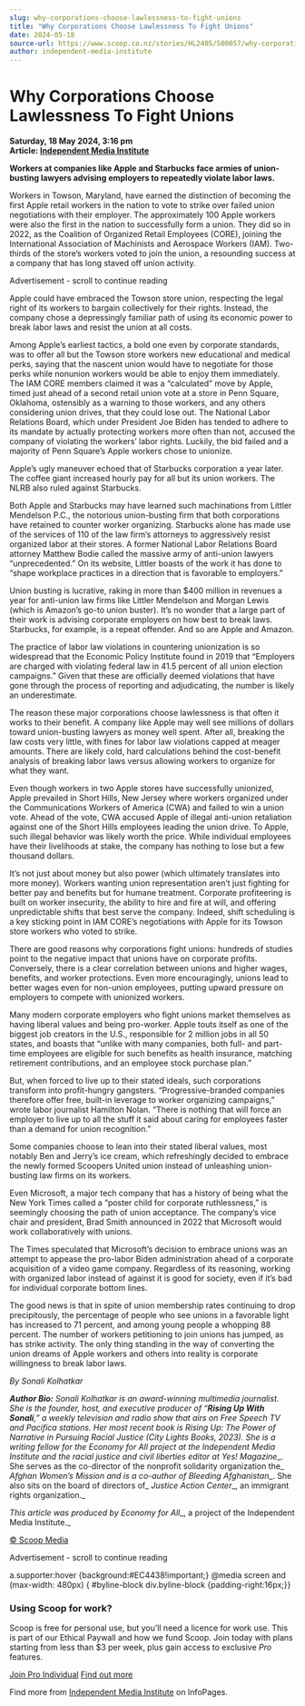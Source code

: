 ```yaml
---
slug: why-corporations-choose-lawlessness-to-fight-unions
title: "Why Corporations Choose Lawlessness To Fight Unions"
date: 2024-05-18
source-url: https://www.scoop.co.nz/stories/HL2405/S00057/why-corporations-choose-lawlessness-to-fight-unions.htm
author: independent-media-institute
---
```

Why Corporations Choose Lawlessness To Fight Unions
===================================================

**Saturday, 18 May 2024, 3:16 pm**  
**Article: [Independent Media Institute](https://info.scoop.co.nz/Independent_Media_Institute)**

**Workers at companies like Apple and Starbucks face armies of union-busting lawyers advising employers to repeatedly violate labor laws.**

Workers in Towson, Maryland, have earned the distinction of becoming the first Apple retail workers in the nation to vote to strike over failed union negotiations with their employer. The approximately 100 Apple workers were also the first in the nation to successfully form a union. They did so in 2022, as the Coalition of Organized Retail Employees (CORE), joining the International Association of Machinists and Aerospace Workers (IAM). Two-thirds of the store’s workers voted to join the union, a resounding success at a company that has long staved off union activity.

Advertisement - scroll to continue reading





Apple could have embraced the Towson store union, respecting the legal right of its workers to bargain collectively for their rights. Instead, the company chose a depressingly familiar path of using its economic power to break labor laws and resist the union at all costs.

Among Apple’s earliest tactics, a bold one even by corporate standards, was to offer all but the Towson store workers new educational and medical perks, saying that the nascent union would have to negotiate for those perks while nonunion workers would be able to enjoy them immediately. The IAM CORE members claimed it was a “calculated” move by Apple, timed just ahead of a second retail union vote at a store in Penn Square, Oklahoma, ostensibly as a warning to those workers, and any others considering union drives, that they could lose out. The National Labor Relations Board, which under President Joe Biden has tended to adhere to its mandate by actually protecting workers more often than not, accused the company of violating the workers’ labor rights. Luckily, the bid failed and a majority of Penn Square’s Apple workers chose to unionize.

Apple’s ugly maneuver echoed that of Starbucks corporation a year later. The coffee giant increased hourly pay for all but its union workers. The NLRB also ruled against Starbucks.

Both Apple and Starbucks may have learned such machinations from Littler Mendelson P.C., the notorious union-busting firm that both corporations have retained to counter worker organizing. Starbucks alone has made use of the services of 110 of the law firm’s attorneys to aggressively resist organized labor at their stores. A former National Labor Relations Board attorney Matthew Bodie called the massive army of anti-union lawyers “unprecedented.” On its website, Littler boasts of the work it has done to “shape workplace practices in a direction that is favorable to employers.”

Union busting is lucrative, raking in more than $400 million in revenues a year for anti-union law firms like Littler Mendelson and Morgan Lewis (which is Amazon’s go-to union buster). It’s no wonder that a large part of their work is advising corporate employers on how best to break laws. Starbucks, for example, is a repeat offender. And so are Apple and Amazon.

The practice of labor law violations in countering unionization is so widespread that the Economic Policy Institute found in 2019 that “Employers are charged with violating federal law in 41.5 percent of all union election campaigns.” Given that these are officially deemed violations that have gone through the process of reporting and adjudicating, the number is likely an underestimate.

The reason these major corporations choose lawlessness is that often it works to their benefit. A company like Apple may well see millions of dollars toward union-busting lawyers as money well spent. After all, breaking the law costs very little, with fines for labor law violations capped at meager amounts. There are likely cold, hard calculations behind the cost-benefit analysis of breaking labor laws versus allowing workers to organize for what they want.

Even though workers in two Apple stores have successfully unionized, Apple prevailed in Short Hills, New Jersey where workers organized under the Communications Workers of America (CWA) and failed to win a union vote. Ahead of the vote, CWA accused Apple of illegal anti-union retaliation against one of the Short Hills employees leading the union drive. To Apple, such illegal behavior was likely worth the price. While individual employees have their livelihoods at stake, the company has nothing to lose but a few thousand dollars.

It’s not just about money but also power (which ultimately translates into more money). Workers wanting union representation aren’t just fighting for better pay and benefits but for humane treatment. Corporate profiteering is built on worker insecurity, the ability to hire and fire at will, and offering unpredictable shifts that best serve the company. Indeed, shift scheduling is a key sticking point in IAM CORE’s negotiations with Apple for its Towson store workers who voted to strike.

There are good reasons why corporations fight unions: hundreds of studies point to the negative impact that unions have on corporate profits. Conversely, there is a clear correlation between unions and higher wages, benefits, and worker protections. Even more encouragingly, unions lead to better wages even for non-union employees, putting upward pressure on employers to compete with unionized workers.

Many modern corporate employers who fight unions market themselves as having liberal values and being pro-worker. Apple touts itself as one of the biggest job creators in the U.S., responsible for 2 million jobs in all 50 states, and boasts that “unlike with many companies, both full- and part-time employees are eligible for such benefits as health insurance, matching retirement contributions, and an employee stock purchase plan.”

But, when forced to live up to their stated ideals, such corporations transform into profit-hungry gangsters. “Progressive-branded companies therefore offer free, built-in leverage to worker organizing campaigns,” wrote labor journalist Hamilton Nolan. “There is nothing that will force an employer to live up to all the stuff it said about caring for employees faster than a demand for union recognition.”

Some companies choose to lean into their stated liberal values, most notably Ben and Jerry’s ice cream, which refreshingly decided to embrace the newly formed Scoopers United union instead of unleashing union-busting law firms on its workers.

Even Microsoft, a major tech company that has a history of being what the New York Times called a “poster child for corporate ruthlessness,” is seemingly choosing the path of union acceptance. The company’s vice chair and president, Brad Smith announced in 2022 that Microsoft would work collaboratively with unions.

The Times speculated that Microsoft’s decision to embrace unions was an attempt to appease the pro-labor Biden administration ahead of a corporate acquisition of a video game company. Regardless of its reasoning, working with organized labor instead of against it is good for society, even if it’s bad for individual corporate bottom lines.

The good news is that in spite of union membership rates continuing to drop precipitously, the percentage of people who see unions in a favorable light has increased to 71 percent, and among young people a whopping 88 percent. The number of workers petitioning to join unions has jumped, as has strike activity. The only thing standing in the way of converting the union dreams of Apple workers and others into reality is corporate willingness to break labor laws.

_By Sonali Kolhatkar_

_**Author Bio:** Sonali Kolhatkar is an award-winning multimedia journalist. She is the founder, host, and executive producer of “__Rising Up With Sonali__,” a weekly television and radio show that airs on Free Speech TV and Pacifica stations. Her most recent book is_ _Rising Up: The Power of Narrative in Pursuing Racial Justice_ _(City Lights Books, 2023). She is a writing fellow for the_ _Economy for All_ _project at the Independent Media Institute and the racial justice and civil liberties editor at_ _Yes! Magazine__. She serves as the co-director of the nonprofit solidarity organization the_ _Afghan Women’s Mission_ _and is a co-author of_ _Bleeding Afghanistan__. She also sits on the board of directors of_ _Justice Action Center__, an immigrant rights organization._

_This article was produced by_ _Economy for All__, a project of the Independent Media Institute._

[© Scoop Media](http://www.scoop.co.nz/about/terms.html)  

Advertisement - scroll to continue reading



a.supporter:hover {background:#EC4438!important;} @media screen and (max-width: 480px) { #byline-block div.byline-block {padding-right:16px;}}

### Using Scoop for work?

Scoop is free for personal use, but you’ll need a licence for work use. This is part of our Ethical Paywall and how we fund Scoop. Join today with plans starting from less than $3 per week, plus gain access to exclusive _Pro_ features.  
  
[Join Pro Individual](https://pro.scoop.co.nz/Individual/?from=ProIn24) [Find out more](https://pro.scoop.co.nz/using-scoop-for-work/?from=ProIn24)

Find more from [Independent Media Institute](https://info.scoop.co.nz/Independent_Media_Institute) on InfoPages.